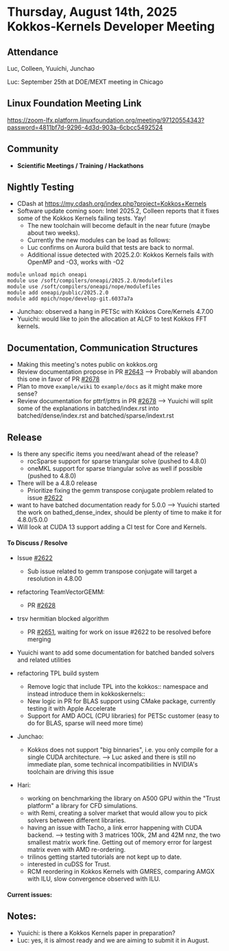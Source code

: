 # Thursday, August 14th, 2025 Kokkos-Kernels Developer Meeting

## Attendance
Luc, Colleen, Yuuichi, Junchao

Luc: September 25th at DOE/MEXT meeting in Chicago

## Linux Foundation Meeting Link

https://zoom-lfx.platform.linuxfoundation.org/meeting/97120554343?password=4811bf7d-9296-4d3d-903a-6cbcc5492524

## Community
  
- **Scientific Meetings / Training / Hackathons**

## Nightly Testing

  - CDash at https://my.cdash.org/index.php?project=Kokkos+Kernels
  - Software update coming soon: Intel 2025.2, Colleen reports that it fixes some of the Kokkos Kernels failing tests. Yay!
    - The new toolchain will become default in the near future (maybe about two weeks).
    - Currently the new modules can be load as follows:
    - Luc confirms on Aurora build that tests are back to normal.
    - Additional issue detected with 2025.2.0: Kokkos Kernels fails with OpenMP and -O3, works with -O2
```
module unload mpich oneapi
module use /soft/compilers/oneapi/2025.2.0/modulefiles
module use /soft/compilers/oneapi/nope/modulefiles
module add oneapi/public/2025.2.0 
module add mpich/nope/develop-git.6037a7a
```
  - Junchao: observed a hang in PETSc with Kokkos Core/Kernels 4.7.00
  - Yuuichi: would like to join the allocation at ALCF to test Kokkos FFT kernels.

## Documentation, Communication Structures

  - Making this meeting's notes public on kokkos.org
  - Review documentation propose in PR [#2643](https://github.com/kokkos/kokkos-kernels/pull/2643) --> Probably will abandon this one in favor of PR [#2678](https://github.com/kokkos/kokkos-kernels/pull/2678)
  - Plan to move `example/wiki` to `example/docs` as it might make more sense?
  - Review documentation for pttrf/pttrs in PR [#2678](https://github.com/kokkos/kokkos-kernels/pull/2678) --> Yuuichi will split some of the explanations in batched/index.rst into batched/dense/index.rst and batched/sparse/indext.rst

## Release

- Is there any specific items you need/want ahead of the release?
  - rocSparse support for sparse triangular solve (pushed to 4.8.0)
  - oneMKL support for sparse triangular solve as well if possible (pushed to 4.8.0)
- There will be a 4.8.0 release
  - Prioritize fixing the gemm transpose conjugate problem related to issue [#2622](https://github.com/kokkos/kokkos-kernels/issues/2622)
- want to have batched documentation ready for 5.0.0 --> Yuuichi started the work on bathed_dense_index, should be plenty of time to make it for 4.8.0/5.0.0
- Will look at CUDA 13 support adding a CI test for Core and Kernels.

#### To Discuss / Resolve

- Issue [#2622](https://github.com/kokkos/kokkos-kernels/issues/2622)
  - Sub issue related to gemm transpose conjugate will target a resolution in 4.8.00

- refactoring TeamVectorGEMM:
  - PR [#2628](https://github.com/kokkos/kokkos-kernels/pull/2628)

- trsv hermitian blocked algorithm
  - PR [#2651](https://github.com/kokkos/kokkos-kernels/pull/2651), waiting for work on issue #2622 to be resolved before merging

- Yuuichi want to add some documentation for batched banded solvers and related utilities

- refactoring TPL build system
  - Remove logic that include TPL into the kokkos:: namespace and instead introduce them in kokkoskernels::
  - New logic in PR for BLAS support using CMake package, currently testing it with Apple Accelerate
  - Support for AMD AOCL (CPU libraries) for PETSc customer (easy to do for BLAS, sparse will need more time)
 
- Junchao:
  - Kokkos does not support "big binnaries", i.e. you only compile for a single CUDA architecture. --> Luc asked and there is still no immediate plan, some technical incompatibilities in NVIDIA's toolchain are driving this issue

- Hari:
  - working on benchmarking the library on A500 GPU within the "Trust platform" a library for CFD simulations.
  - with Remi, creating a solver market that would allow you to pick solvers between different libraries.
  - having an issue with Tacho, a link error happening with CUDA backend. --> testing with 3 matrices 100k, 2M and 42M nnz, the two smallest matrix work fine. Getting out of memory error for largest matrix even with AMD re-ordering.
  - trilinos getting started tutorials are not kept up to date.
  - interested in cuDSS for Trust.
  - RCM reordering in Kokkos Kernels with GMRES, comparing AMGX with ILU, slow convergence observed with ILU.

#### Current issues:


## Notes:

 - Yuuichi: is there a Kokkos Kernels paper in preparation?
 - Luc: yes, it is almost ready and we are aiming to submit it in August.
